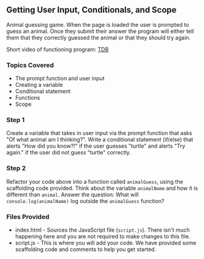 
## Getting User Input, Conditionals, and Scope
Animal guessing game. When the page is loaded the user is prompted to guess an animal. Once they submit their answer the program will either tell them that they correctly guessed the animal or that they should try again.

Short video of functioning program: [TDB]()

### Topics Covered
* The prompt function and user input
* Creating a variable
* Conditional statement
* Functions
* Scope

### Step 1
Create a variable that takes in user input via the prompt function that asks "Of what animal am I thinking?". Write a conditional statement (if/else) that alerts "How did you know?!" if the user guesses "turtle" and alerts "Try again." if the user did not guess "turtle" correctly.

### Step 2
Refactor your code above into a function called `animalGuess`, using the scaffolding code provided. Think about the variable `animalName` and how it is different than `animal`. Answer the question: What will `console.log(animalName)` log outside the `animalGuess` function?

### Files Provided
* index.html - Sources the JavaScript file (`script.js`). There isn't much happening here and you are not required to make changes to this file.
* script.js - This is where you will add your code. We have provided some scaffolding code and comments to help you get started.
